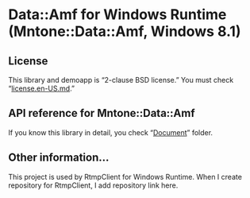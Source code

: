 # Data::Amf for Windows Runtime (Mntone::Data::Amf, Windows 8.1)

## License
This library and demoapp is “2-clause BSD license.”
You must check “[license.en-US.md](./license.en-US.md).”

## API reference for Mntone::Data::Amf
If you know this library in detail, you check “[Document](./Document/)” folder.

## Other information…
This project is used by RtmpClient for Windows Runtime. When I create repository for RtmpClient, I add repository link here.
